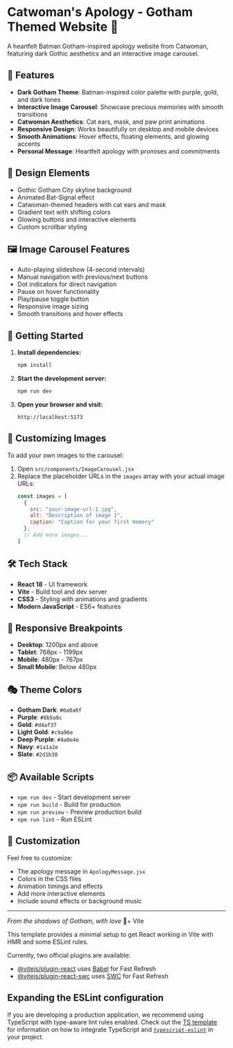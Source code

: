 # Catwoman's Apology - Gotham Themed Website 🦇

A heartfelt Batman Gotham-inspired apology website from Catwoman, featuring dark Gothic aesthetics and an interactive image carousel.

## 🌟 Features

- **Dark Gotham Theme**: Batman-inspired color palette with purple, gold, and dark tones
- **Interactive Image Carousel**: Showcase precious memories with smooth transitions
- **Catwoman Aesthetics**: Cat ears, mask, and paw print animations
- **Responsive Design**: Works beautifully on desktop and mobile devices
- **Smooth Animations**: Hover effects, floating elements, and glowing accents
- **Personal Message**: Heartfelt apology with promises and commitments

## 🎨 Design Elements

- Gothic Gotham City skyline background
- Animated Bat-Signal effect
- Catwoman-themed headers with cat ears and mask
- Gradient text with shifting colors
- Glowing buttons and interactive elements
- Custom scrollbar styling

## 🖼️ Image Carousel Features

- Auto-playing slideshow (4-second intervals)
- Manual navigation with previous/next buttons
- Dot indicators for direct navigation
- Pause on hover functionality
- Play/pause toggle button
- Responsive image sizing
- Smooth transitions and hover effects

## 🚀 Getting Started

1. **Install dependencies:**
   ```bash
   npm install
   ```

2. **Start the development server:**
   ```bash
   npm run dev
   ```

3. **Open your browser and visit:**
   ```
   http://localhost:5173
   ```

## 📸 Customizing Images

To add your own images to the carousel:

1. Open `src/components/ImageCarousel.jsx`
2. Replace the placeholder URLs in the `images` array with your actual image URLs:
   ```javascript
   const images = [
     {
       src: "your-image-url-1.jpg",
       alt: "Description of image 1",
       caption: "Caption for your first memory"
     },
     // Add more images...
   ]
   ```

## 🛠️ Tech Stack

- **React 18** - UI framework
- **Vite** - Build tool and dev server
- **CSS3** - Styling with animations and gradients
- **Modern JavaScript** - ES6+ features

## 📱 Responsive Breakpoints

- **Desktop**: 1200px and above
- **Tablet**: 768px - 1199px
- **Mobile**: 480px - 767px
- **Small Mobile**: Below 480px

## 🎭 Theme Colors

- **Gotham Dark**: `#0a0a0f`
- **Purple**: `#8b5a8c`
- **Gold**: `#d4af37`
- **Light Gold**: `#c9a96e`
- **Deep Purple**: `#4a0e4e`
- **Navy**: `#1a1a2e`
- **Slate**: `#2d1b38`

## 📦 Available Scripts

- `npm run dev` - Start development server
- `npm run build` - Build for production
- `npm run preview` - Preview production build
- `npm run lint` - Run ESLint

## 💝 Customization

Feel free to customize:
- The apology message in `ApologyMessage.jsx`
- Colors in the CSS files
- Animation timings and effects
- Add more interactive elements
- Include sound effects or background music

---

*From the shadows of Gotham, with love* 🖤+ Vite

This template provides a minimal setup to get React working in Vite with HMR and some ESLint rules.

Currently, two official plugins are available:

- [@vitejs/plugin-react](https://github.com/vitejs/vite-plugin-react/blob/main/packages/plugin-react) uses [Babel](https://babeljs.io/) for Fast Refresh
- [@vitejs/plugin-react-swc](https://github.com/vitejs/vite-plugin-react/blob/main/packages/plugin-react-swc) uses [SWC](https://swc.rs/) for Fast Refresh

## Expanding the ESLint configuration

If you are developing a production application, we recommend using TypeScript with type-aware lint rules enabled. Check out the [TS template](https://github.com/vitejs/vite/tree/main/packages/create-vite/template-react-ts) for information on how to integrate TypeScript and [`typescript-eslint`](https://typescript-eslint.io) in your project.
